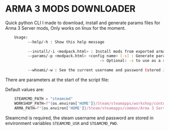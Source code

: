 # ARMA 3 MODS DOWNLOADER

Quick python CLI I made to download, install and generate params files for Arma 3 Server mods,
Only works on linux for the moment.

```bash
    Usage:
          --help/-h : Show this help message
          
          --install/-i <modpack.html> : Install mods from exported arma3 modpack file (.html)
          --params/-p <modpack.html> <config name> [-s] : Generate params file for arma 3 server,
                                          -> Optional: -s to use as a server-side only modpack 
          
          --whoami/-w : See the current username and password (stored in env vars STEAMCMD_USR and STEAMCMD_PWD)
```

There are parameters at the start of the script file:

Default values are:

```python
    STEAMCMD_PATH = "steamcmd"
    WORKSHOP_PATH=f"{os.environ['HOME']}/Steam/steamapps/workshop/content/107410"
    ARMA_PATH=f"{os.environ['HOME']}/Steam/steamapps/common/Arma 3 Server"
```

Steamcmd is required, the steam username and password are stored in environment variables `STEAMCMD_USR` and `STEAMCMD_PWD`.
